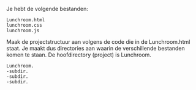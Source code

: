  Je hebt de volgende bestanden:
 
 ```
 Lunchroom.html
 lunchroom.css
 lunchroom.js
```
Maak de projectstructuur aan volgens de code die in de Lunchroom.html staat. Je maakt dus directories aan waarin de verschillende bestanden komen te staan. De hoofdirectory (project) is Lunchroom.
```
Lunchroom. 
-subdir.   
-subdir.  
-subdir. 
```
 
   
 
 
